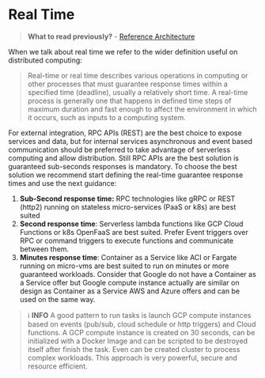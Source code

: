 # Real Time

> **What to read previously?** - [Reference Architecture](index.md)

When we talk about real time we refer to the wider definition useful on distributed computing:

> Real-time or real time describes various operations in computing or other processes that must guarantee response times within a specified time (deadline), usually a relatively short time. A real-time process is generally one that happens in defined time steps of maximum duration and fast enough to affect the environment in which it occurs, such as inputs to a computing system.

For external integration, RPC APIs (REST) are the best choice to expose services and data, but for internal services asynchronous and event based communication should be preferred to take advantage of serverless computing and allow distribution. Still RPC APIs are the best solution is guaranteed sub-seconds responses is mandatory. To choose the best solution we recommend start defining the real-time guarantee response times and use the next guidance:

1. **Sub-Second response time:** RPC technologies like gRPC or REST (http2) running on stateless micro-services (PaaS or k8s) are best suited
2. **Second response time**: Serverless lambda functions like GCP Cloud Functions or k8s OpenFaaS are best suited. Prefer Event triggers over RPC or command triggers to execute functions and communicate between them.
3. **Minutes response time**: Container as a Service like ACI or Fargate running on micro-vms are best suited to run on minutes or more guaranteed workloads. Consider that Google do not have a Container as a Service offer but Google compute instance actually are similar on design as Container as a Service AWS and Azure offers and can be used on the same way.

> :information_source: **INFO** A good pattern to run tasks is launch GCP compute instances based on events (pub/sub, cloud schedule or http triggers) and Cloud functions. A GCP compute instance is created on 30 seconds, can be initialized with a Docker Image and can be scripted to be destroyed itself after finish the task. Even can be created cluster to process complex workloads. This approach is very powerful, secure and resource efficient.
